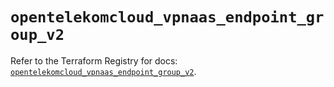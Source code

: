 # `opentelekomcloud_vpnaas_endpoint_group_v2`

Refer to the Terraform Registry for docs: [`opentelekomcloud_vpnaas_endpoint_group_v2`](https://registry.terraform.io/providers/opentelekomcloud/opentelekomcloud/1.36.8/docs/resources/vpnaas_endpoint_group_v2).
